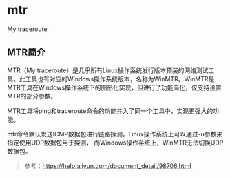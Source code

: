 mtr
===

My traceroute

## MTR简介

MTR（My traceroute）是几乎所有Linux操作系统发行版本预装的网络测试工具，此工具也有对应的Windows操作系统版本，名称为WinMTR。WinMTR是MTR工具在Windows操作系统下的图形化实现，但进行了功能简化，仅支持设置MTR的部分参数。

MTR工具将ping和traceroute命令的功能并入了同一个工具中，实现更强大的功能。

mtr命令默认发送ICMP数据包进行链路探测。Linux操作系统上可以通过-u参数来指定使用UDP数据包用于探测， 而Windows操作系统上，WinMTR无法切换UDP数据包。

> 参考：https://help.aliyun.com/document_detail/98706.html